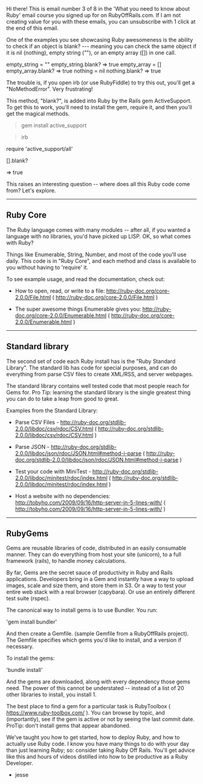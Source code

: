 Hi there! This is email number 3 of 8 in the 'What you need to
know about Ruby' email course you signed up for on
RubyOffRails.com. If I am not creating value for you with these
emails, you can unsubscribe with 1 click at the end of this
email.

One of the examples you see showcasing Ruby awesomeness is the
ability to check if an object is blank? --- meaning you can check
the same object if it is nil (nothing), empty string (""), or an
empty array ([]) in one call.

empty_string = ""
empty_string.blank?
=> true
empty_array = []
empty_array.blank? => true
nothing = nil
nothing.blank?
=> true

The trouble is, if you open irb (or use RubyFiddle) to try this
out, you'll get a "NoMethodError". Very frustrating!

This method, "blank?", is added into Ruby by the Rails gem
ActiveSupport. To get this to work, you'll need to install the
gem, require it, and then you'll get the magical methods.

> gem install active_support

> irb

require 'active_support/all'

[].blank?

=> true

This raises an interesting question -- where does all this Ruby
code come from? Let's explore.

---------
Ruby Core
---------

The Ruby language comes with many modules -- after all, if you
wanted a language with no libraries, you'd have picked up LISP.
OK, so what comes with Ruby?

Things like Enumerable, String, Number, and most of the code
you'll use daily. This code is in "Ruby Core", and each method
and class is available to you without having to 'require' it.

To see example usage, and read the documentation, check out:

* How to open, read, or write to a file:
http://ruby-doc.org/core-2.0.0/File.html ( http://ruby-doc.org/core-2.0.0/File.html )

* The super awesome things Enumerable gives you:
http://ruby-doc.org/core-2.0.0/Enumerable.html ( http://ruby-doc.org/core-2.0.0/Enumerable.html )

----------------
Standard library
----------------

The second set of code each Ruby install has is the "Ruby
Standard Library". The standard lib has code for special
purposes, and can do everything from parse CSV files to create
XML/RSS, and server webpages.

The standard library contains well tested code that most people
reach for Gems for. Pro Tip: learning the standard library is the
single greatest thing you can do to take a leap from good to
great.

Examples from the Standard Library:

* Parse CSV Files -
http://ruby-doc.org/stdlib-2.0.0/libdoc/csv/rdoc/CSV.html ( http://ruby-doc.org/stdlib-2.0.0/libdoc/csv/rdoc/CSV.html )

* Parse JSON -
http://ruby-doc.org/stdlib-2.0.0/libdoc/json/rdoc/JSON.html#method-i-parse
( http://ruby-doc.org/stdlib-2.0.0/libdoc/json/rdoc/JSON.html#method-i-parse )

* Test your code with MiniTest -
http://ruby-doc.org/stdlib-2.0.0/libdoc/minitest/rdoc/index.html
( http://ruby-doc.org/stdlib-2.0.0/libdoc/minitest/rdoc/index.html )

* Host a website with no dependencies:
http://tobyho.com/2009/09/16/http-server-in-5-lines-with/ ( http://tobyho.com/2009/09/16/http-server-in-5-lines-with/ )

--------
RubyGems
--------

Gems are reusable libraries of code, distributed in an easily
consumable manner. They can do everything from host your site
(unicorn), to a full framework (rails), to handle money
calculations.

By far, Gems are the secret sauce of productivity in Ruby and
Rails applications. Developers bring in a Gem and instantly have
a way to upload images, scale and size them, and store them in
S3. Or a way to test your entire web stack with a real browser
(capybara). Or use an entirely different test suite (rspec).

The canonical way to install gems is to use Bundler. You run:

'gem install bundler'

And then create a Gemfile. (sample Gemfile from a RubyOffRails
project). The Gemfile specifies which gems you'd like to install,
and a version if necessary.

To install the gems:

'bundle install'

And the gems are downloaded, along with every dependency those
gems need. The power of this cannot be understated -- instead of
a list of 20 other libraries to install, you install 1.

The best place to find a gem for a particular task is RubyToolbox
( https://www.ruby-toolbox.com/ ). You can browse by topic, and
(importantly), see if the gem is active or not by seeing the last
commit date. ProTip: don't install gems that appear abandoned.

We've taught you how to get started, how to deploy Ruby, and how
to actually use Ruby code. I know you have many things to do with
your day than just learning Ruby; so: consider taking Ruby Off
Rails. You'll get advice like this and hours of videos distilled
into how to be productive as a Ruby Developer.

- jesse
